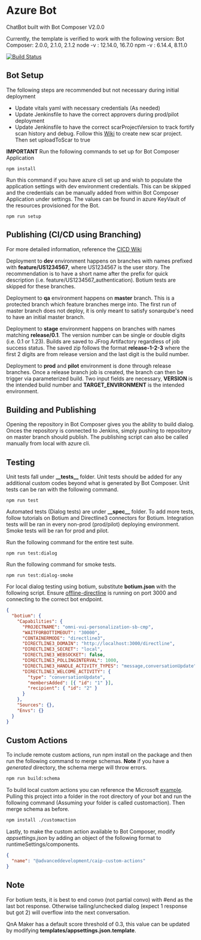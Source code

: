 # Azure Bot

ChatBot built with Bot Composer V2.0.0

Currently, the template is verified to work with the following version:
Bot Composer: 2.0.0, 2.1.0, 2.1.2
node -v : 12.14.0, 16.7.0
npm -v : 6.14.4, 8.11.0

<!-- Ensure both urls contain branch name -->

[![Build Status](https://vap-jenkins.optum.com/job/AZURE/job/BOT/job/omni-vui-personalization-sb-cmp-services/job/master/badge/icon)](https://vap-jenkins.optum.com/job/AZURE/job/BOT/job/omni-vui-personalization-sb-cmp-services/job/master/)

## Bot Setup

The following steps are recommended but not necessary during initial deployment

- Update vitals yaml with necessary credentials (As needed)
- Update Jenkinsfile to have the correct approvers during prod/pilot deployment
- Update Jenkinsfile to have the correct scarProjectVersion to track fortify scan history and debug. Follow this [Wiki](https://github.optum.com/advanced-development/CAIP/wiki/Create-new-application-in-SCAR-portal) to create new scar project. Then set uploadToScar to true

**IMPORTANT**
Run the following commands to set up for Bot Composer Application

```cli
npm install
```

Run this command if you have azure cli set up and wish to populate the application settings with dev environment credentials. This can be skipped and the credentials can be manually added from within Bot Composer Application under settings. The values can be found in azure KeyVault of the resources provisioned for the Bot.

```cli
npm run setup
```

## Publishing (CI/CD using Branching)

For more detailed information, reference the [CICD Wiki](https://github.optum.com/advanced-development/CAIP/wiki/Branching-Strategy-and-CI-CD)

Deployment to **dev** environment happens on branches with names prefixed with **feature/US1234567**, where US1234567 is the user story. The recommendation is to have a short name after the prefix for quick description (i.e. feature/US1234567_authentication). Botium tests are skipped for these branches.

Deployment to **qa** environment happens on **master** branch. This is a protected branch which feature branches merge into. The first run of master branch does not deploy, it is only meant to satisfy sonarqube's need to have an initial master branch.

Deployment to **stage** environment happens on branches with names matching **release/0.1**. The version number can be single or double digits (i.e. 0.1 or 1.23). Builds are saved to JFrog Artifactory regardless of job success status. The saved zip follows the format **release-1-2-3** where the first 2 digits are from release version and the last digit is the build number.

Deployment to **prod** and **pilot** environment is done through release branches. Once a release branch job is created, the branch can then be trigger via parameterized build. Two input fields are necessary, **VERSION** is the intended build number and **TARGET_ENVIRONMENT** is the intended environment.

## Building and Publishing

Opening the repository in Bot Composer gives you the ability to build dialog. Onces the repository is connected to Jenkins, simply pushing to repository on master branch should publish. The publishing script can also be called manually from local with azure cli.

## Testing

Unit tests fall under **\_\_tests\_\_** folder. Unit tests should be added for any additional custom codes beyond what is generated by Bot Composer. Unit tests can be ran with the following command.

```cli
npm run test
```

Automated tests (Dialog tests) are under **\_\_spec\_\_** folder. To add more tests, follow tutorials on Botium and Directline3 connectors for Botium. Integration tests will be ran in every non-prod (prod/pilot) deploying environment. Smoke tests will be ran for prod and pilot.

Run the following command for the entire test suite.

```cli
npm run test:dialog
```

Run the following command for smoke tests.

```cli
npm run test:dialog-smoke
```

For local dialog testing using botium, substitute **botium.json** with the following script.
Ensure [offline-directline](https://github.com/ryanvolum/offline-directline) is running on port 3000 and connecting to the correct bot endpoint.

```json
{
  "botium": {
    "Capabilities": {
      "PROJECTNAME": "omni-vui-personalization-sb-cmp",
      "WAITFORBOTTIMEOUT": "30000",
      "CONTAINERMODE": "directline3",
      "DIRECTLINE3_DOMAIN": "http://localhost:3000/directline",
      "DIRECTLINE3_SECRET": "local",
      "DIRECTLINE3_WEBSOCKET": false,
      "DIRECTLINE3_POLLINGINTERVAL": 1000,
      "DIRECTLINE3_HANDLE_ACTIVITY_TYPES": "message,conversationUpdate",
      "DIRECTLINE3_WELCOME_ACTIVITY": {
        "type": "conversationUpdate",
        "membersAdded": [{ "id": "1" }],
        "recipient": { "id": "2" }
      }
    },
    "Sources": {},
    "Envs": {}
  }
}
```

## Custom Actions

To include remote custom actions, run npm install on the package and then run the following command to merge schemas. **Note** if you have a _generated_ directory, the schema merge will throw errors.

```bash
npm run build:schema
```

To build local custom actions you can reference the Microsoft [example](https://github.com/microsoft/BotBuilder-Samples/tree/main/experimental/adaptive-runtime-packages/multiply-dialog-package). Pulling this project into a folder in the root directory of your bot and run the following command (Assuming your folder is called customaction). Then merge schema as before.

```bash
npm install ./customaction
```

Lastly, to make the custom action available to Bot Composer, modify _appsettings.json_ by adding an object of the following format to runtimeSettings/components.

```json
{
  "name": "@advanceddevelopment/caip-custom-actions"
}
```

## Note

For botium tests, it is best to end convo (not partial convo) with #end as the last bot response. Otherwise tailing/unchecked dialog (expect 1 response but got 2) will overflow into the next conversation.

QnA Maker has a default score threshold of 0.3, this value can be updated by modifying **templates/appsettings.json.template**.
